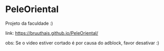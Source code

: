  
# PeleOriental


Projeto da faculdade :)
 
 
link:  https://bruuthais.github.io/PeleOriental/

obs: Se o video estiver cortado é por causa do adblock, favor desativar :)
